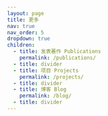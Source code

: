 ```yaml
---
layout: page
title: 更多
nav: true
nav_order: 5
dropdown: true
children:
  - title: 发表著作 Publications
    permalink: /publications/
  - title: divider
  - title: 项目 Projects
    permalink: /projects/
  - title: divider
  - title: 博客 Blog
    permalink: /blog/
  - title: divider
---
```

